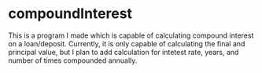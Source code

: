 # compoundInterest

This is a program I made which is capable of calculating compound interest on a loan/deposit.
Currently, it is only capable of calculating the final and principal value, but I plan to add calculation for intetest rate, years, and number of times compounded annually.
